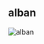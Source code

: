 ## alban

![alban](https://static.wikia.nocookie.net/minecraft_gamepedia/images/e/e0/Alban_%28texture%29_JE1_BE1.png/revision/latest?cb=20201027071925)
